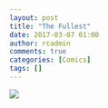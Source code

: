 ```yaml
---
layout: post
title: "The Fullest"
date: 2017-03-07 01:00
author: rcadmin
comments: true
categories: [Comics]
tags: []
---
```

<a href="../comics/2017/03/07"><img src="http://dl.bitsmack.com/comics/20170307.jpg" /></a>
